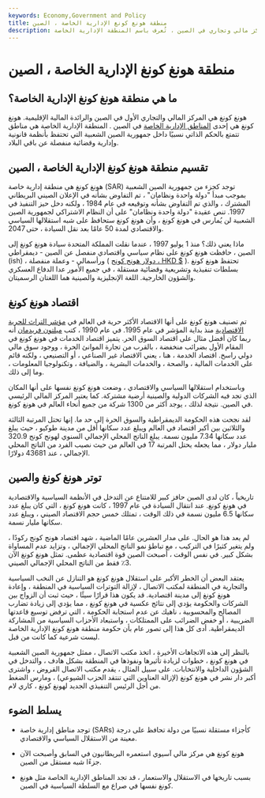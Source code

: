 ```yaml
---
keywords: Economy,Government and Policy
title: منطقة هونغ كونغ الإدارية الخاصة ، الصين
description: هونغ كونغ هي مركز مالي وتجاري في الصين ، تُعرف باسم المنطقة الإدارية الخاصة (SAR).
---
```


# منطقة هونغ كونغ الإدارية الخاصة ، الصين
## ما هي منطقة هونغ كونغ الإدارية الخاصة؟

هونغ كونغ هي المركز المالي والتجاري الأول في الصين والرائدة المالية الإقليمية. هونغ كونغ هي إحدى [المناطق الإدارية الخاصة](/special-administrative-region) في الصين . المنطقة الإدارية الخاصة هي مناطق تتمتع بالحكم الذاتي نسبيًا داخل جمهورية الصين الشعبية التي تحتفظ بأنظمة قانونية وإدارية وقضائية منفصلة عن باقي البلاد.

## تقسيم منطقة هونغ كونغ الإدارية الخاصة ، الصين

هونغ كونغ هي منطقة إدارية خاصة (SAR) توجد كجزء من جمهورية الصين الشعبية بموجب مبدأ "دولة واحدة ونظامان" ، تم التفاوض بشأنه في الإعلان الصيني البريطاني المشترك ، والذي تم التفاوض بشأنه وتوقيعه في عام 1984 ، ولكنه دخل حيز التنفيذ في 1997. تنص عقيدة "دولة واحدة ونظامان" على أن النظام الاشتراكي لجمهورية الصين الشعبية لن يُمارس في هونغ كونغ ، وأن هونغ كونغ ستحافظ على شبه استقلالها السياسي والاقتصادي لمدة 50 عامًا بعد نقل السيادة ، حتى 2047.

ماذا يعني ذلك؟ منذ 1 يوليو 1997 ، عندما نقلت المملكة المتحدة سيادة هونغ كونغ إلى الصين ، حافظت هونغ كونغ على نظام سياسي واقتصادي منفصل عن الصين - ديمقراطي (ish) ، ورأسمالي - وعملة منفصلة ( [دولار هونج كونج ، HKD $](/hkd-hong-kong-dollars) ). تحتفظ هونغ كونغ بسلطات تنفيذية وتشريعية وقضائية مستقلة ، في جميع الأمور عدا الدفاع العسكري والشؤون الخارجية. اللغة الإنجليزية والصينية هما اللغتان الرسميتان.

## اقتصاد هونغ كونغ

تم تصنيف هونغ كونغ على أنها الاقتصاد الأكثر حرية في العالم في [مؤشر التراث للحرية الاقتصادية](/index-of-economic-freedom) منذ بداية المؤشر في عام 1995. في عام 1990 ، كتب [ميلتون فريدمان](/milton-friedman) أنه ربما كان أفضل مثال على اقتصاد السوق الحر. يتميز اقتصاد الخدمات في هونغ كونغ في المقام الأول بضرائب منخفضة ، بالقرب من تجارة الموانئ الحرة ، ووجود سوق مالي دولي راسخ. اقتصاد الخدمة ، هنا ، يعني الاقتصاد غير الصناعي ، أو التصنيعي ، ولكنه قائم على الخدمات المالية ، والصحة ، والخدمات البشرية ، والضيافة ، وتكنولوجيا المعلومات ، وما إلى ذلك.

وباستخدام استقلالها السياسي والاقتصادي ، وضعت هونغ كونغ نفسها على أنها المكان الذي تجد فيه الشركات الدولية والصينية أرضية مشتركة. كما يعتبر المركز المالي الرئيسي في الصين. نتيجة لذلك ، يوجد أكثر من 1300 شركة من جميع أنحاء العالم في هونغ كونغ.

لقد نجحت هذه الحكومة الديمقراطية والسوق الحرة إلى حد ما. إنها تحتل المرتبة الثالثة والثلاثين بين أكبر اقتصاد في العالم ويبلغ عدد سكانها أقل من مدينة طوكيو ، حيث يبلغ عدد سكانها 7.34 مليون نسمة. يبلغ الناتج المحلي الإجمالي السنوي لهونج كونج 320.9 مليار دولار ، مما يجعله يحتل المرتبة 17 في العالم من حيث نصيب الفرد من الناتج المحلي الإجمالي ، عند 43681 دولارًا.

## توتر هونغ كونغ والصين

تاريخياً ، كان لدى الصين حافز كبير للامتناع عن التدخل في الأنظمة السياسية والاقتصادية في هونغ كونغ. عند انتقال السيادة في عام 1997 ، كانت هونغ كونغ ، التي كان يبلغ عدد سكانها 6.5 مليون نسمة في ذلك الوقت ، تمتلك خمس حجم الاقتصاد الصيني ، ويبلغ عدد سكانها مليار نسمة.

لم يعد هذا هو الحال. على مدار العشرين عامًا الماضية ، شهد اقتصاد هونج كونج ركودًا ، ولم يتغير كثيرًا في التركيب ، مع تباطؤ نمو الناتج المحلي الإجمالي ، وتزايد عدم المساواة بشكل كبير. في نفس الوقت ، أصبحت الصين قوة اقتصادية عظمى. تمثل هونغ كونغ الآن 3٪ فقط من الناتج المحلي الإجمالي الصيني.

يعتقد البعض أن الخطر الأكبر على استقلال هونغ كونغ هو التنازل عن النخب السياسية والتجارية في المنطقة لمكتب الاتصال ، لإزالة التوترات السياسية في المنطقة ، وإعادة هونغ كونغ إلى مدينة اقتصادية. قد يكون هذا قرارًا سيئًا ، حيث ثبت أن الزواج بين الشركات والحكومة يؤدي إلى نتائج عكسية في هونغ كونغ ، مما يؤدي إلى زيادة تضارب المصالح والمحسوبية ، ناهيك عن عدم استجابة الحكومة ، التي ترفض توسيع قاعدتها الضريبية ، أو خفض الضرائب على الممتلكات ، واستبعاد الأحزاب السياسية من المشاركة الديمقراطية. أدى كل هذا إلى تصور عام بأن حكومة منطقة هونغ كونغ الإدارية الخاصة ليست شرعية كما كانت من قبل.

بالنظر إلى هذه الاتجاهات الأخيرة ، اتخذ مكتب الاتصال ، ممثل جمهورية الصين الشعبية في هونغ كونغ ، خطوات لزيادة تأثيرها ونفوذها في المنطقة بشكل هادف ، والتدخل في الشؤون الداخلية والانتخابات. على سبيل المثال ، يقدم مكتب الاتصال القروض ، واشترى أكبر دار نشر في هونغ كونغ (لإزالة العناوين التي تنتقد الحزب الشيوعي) ، ومارس الضغط من أجل الرئيس التنفيذي الجديد لهونغ كونغ ، كاري لام.

## يسلط الضوء

- توجد مناطق إدارية خاصة (SARs) كأجزاء مستقلة نسبيًا من دولة تحافظ على درجة معينة من الاستقلال السياسي والاقتصادي.

- هونغ كونغ هي مركز مالي آسيوي استعمره البريطانيون في السابق وأصبحت الآن جزءًا شبه مستقل من الصين.

- بسبب تاريخها في الاستقلال والاستعمار ، قد تجد المناطق الإدارية الخاصة مثل هونغ كونغ نفسها في صراع مع السلطة السياسية في الصين.

